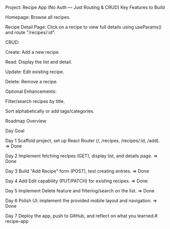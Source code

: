 Project: Recipe App (No Auth — Just Routing & CRUD)
Key Features to Build

Homepage: Browse all recipes.

Recipe Detail Page: Click on a recipe to view full details using useParams() and route "/recipes/:id".

CRUD:

Create: Add a new recipe.

Read: Display the list and detail.

Update: Edit existing recipe.

Delete: Remove a recipe.

Optional Enhancements:

Filter/search recipes by title.

Sort alphabetically or add tags/categories.

Roadmap Overview

Day	Goal

Day 1	Scaffold project, set up React Router (/, /recipes, /recipes/:id, /add). => Done

Day 2	Implement fetching recipes (GET), display list, and details page. => Done

Day 3	Build "Add Recipe" form (POST), test creating entries. => Done

Day 4	Add Edit capability (PUT/PATCH) for existing recipes. => Done

Day 5	Implement Delete feature and filtering/search on the list. => Done

Day 6	Polish UI: implement the provided mobile layout and navigation. => Done

Day 7	Deploy the app, push to GitHub, and reflect on what you learned.# recipe-app
